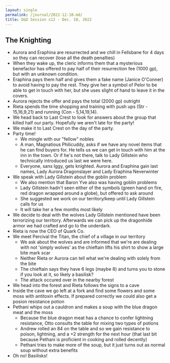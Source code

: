 ```yaml
---
layout: single
permalink: /journal/2022-12-10.md/
title: D&D Session x12 - Dec. 10, 2022
---
```


## The Knighting

- Aurora and Eraphina are resurrected and we chill in Fellsbane for 4 days so they can recover (lose all the death penalties)
- When they wake up, the cleric informs them that a mysterious benefactor has offered to pay half of their resurrection fee (1000 gp), but with an unknown condition.
- Eraphina pays them half and gives them a fake name (Janice O'Conner) to avoid having to pay the rest. They give her a symbol of Pelor to be able to get in touch with her, but she uses slight of hand to leave it in the covers.
- Aurora rejects the offer and pays the total (2000 gp) outright
- Rieta spends the time shopping and training with push ups (Str - 15,16,9,21) and running (Con - 5,14,19,14).
- We head back to Last Crest to look for answers about the group that killed half our party. Hopefully we aren't late for the party!
- We make it to Last Crest on the day of the party.
- Party time!
    - We mingle with our "fellow" nobles
    - A man, Magnatious Philicuddy, asks if we have any novel items that he can find buyers for. He tells us we can get in touch with him at the inn in the town. Or if he's not there, talk to Lady Gillstein who technically introduced us last we were here.
    - Everyone, sans Iggy, gets knighted. Aurora and Eraphina gain last names, Lady Aurora Dragonslayer and Lady Eraphina Neverwinter
- We speak with Lady Gillstein about the goblin problem
    - We also mention that Baron Yve also was having goblin problems
    - Lady Gillstein hadn't seen either of the symbols (green hand on fire, red dragon wrapped around a globe), but offered to ask around
    - She suggested we work on our territory/keep until Lady Gillstein calls for us
    - It will take her a few months most likely
- We decide to deal with the wolves Lady Gillstein mentioned have been terrorizing our territory. Afterwards we can pick up the dragonhide armor we had crafted and go to the underdark.
- Rieta is now the CEO of Quark Co.
- We meet Percival the Titan, the chief of a village in our territory
    - We ask about the wolves and are informed that we're are dealing with not 'simply wolves' as the chieftain lifts his shirt to show a large bite mark scar
    - Neither Rieta or Aurora can tell what we're dealing with solely from the bite
    - The chieftain says they have 6 legs (maybe 8) and turns you to stone if you look at it, so likely a basilisk?
    - The attack occured over in the nearby forest
- We head into the forest and Rieta follows the signs to a cave
- Inside the cave we go left at a fork and find some flowers and some moss with antitoxin effects. If prepared correctly we could also get a posion resistance potion
- Pethani whips out a cauldron and makes a soup with the blue dragon meat and the moss
    - Because the blue dragon meat has a chance to confer lightning resistance, Otto consults the table for mixing two types of potions
    - Andrew rolled an 84 on the table and so we gain resistance to poison, lightning, and a +2 strength for the next hour (that last bit because Pethani is proficient in cooking and rolled decently)
    - Pethani tries to make more of the soup, but it just turns out as normal soup without extra benefits
- Oh no! Basilisks!
